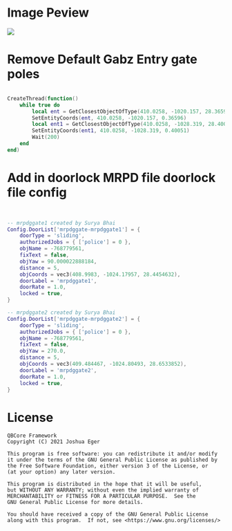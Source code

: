 # Image Peview

<img src="https://media.discordapp.net/attachments/977925336882876437/1144983653655523398/image.png?width=1133&height=671"/>
<br>



# Remove Default Gabz Entry gate poles

```Lua

CreateThread(function()
    while true do
        local ent = GetClosestObjectOfType(410.0258, -1020.157, 28.36596, 5.0, -1868050792, false, false, false)
        SetEntityCoords(ent, 410.0258, -1020.157, 0.36596)
        local ent1 = GetClosestObjectOfType(410.0258, -1028.319, 28.40051, 5.0, -1635161509, false, false, false)
        SetEntityCoords(ent1, 410.0258, -1028.319, 0.40051)
        Wait(200)
    end
end)

```

# Add in doorlock MRPD file doorlock file config

```Lua


-- mrpdggate1 created by Surya Bhai
Config.DoorList['mrpdggate-mrpdggate1'] = {
    doorType = 'sliding',
    authorizedJobs = { ['police'] = 0 },
    objName = -768779561,
    fixText = false,
    objYaw = 90.000022888184,
    distance = 5,
    objCoords = vec3(408.9983, -1024.17957, 28.4454632),
    doorLabel = 'mrpdggate1',
    doorRate = 1.0,
    locked = true,
}

-- mrpdggate2 created by Surya Bhai
Config.DoorList['mrpdggate-mrpdggate2'] = {
    doorType = 'sliding',
    authorizedJobs = { ['police'] = 0 },
    objName = -768779561,
    fixText = false,
    objYaw = 270.0,
    distance = 5,
    objCoords = vec3(409.484467, -1024.80493, 28.6533852),
    doorLabel = 'mrpdggate2',
    doorRate = 1.0,
    locked = true,
}
```


# License

    QBCore Framework
    Copyright (C) 2021 Joshua Eger

    This program is free software: you can redistribute it and/or modify
    it under the terms of the GNU General Public License as published by
    the Free Software Foundation, either version 3 of the License, or
    (at your option) any later version.

    This program is distributed in the hope that it will be useful,
    but WITHOUT ANY WARRANTY; without even the implied warranty of
    MERCHANTABILITY or FITNESS FOR A PARTICULAR PURPOSE.  See the
    GNU General Public License for more details.

    You should have received a copy of the GNU General Public License
    along with this program.  If not, see <https://www.gnu.org/licenses/>

